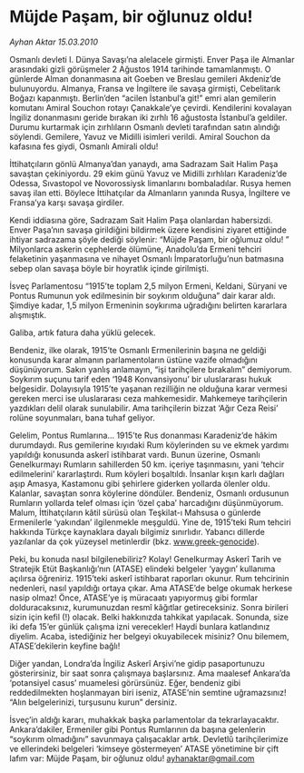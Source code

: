 # Müjde Paşam, bir oğlunuz oldu!

*Ayhan Aktar 15.03.2010*

<div class="yazi"><p>Osmanlı devleti I. Dünya Savaşı’na alelacele girmişti. Enver Paşa ile Almanlar arasındaki gizli görüşmeler 2 Ağustos 1914 tarihinde tamamlanmıştı. O günlerde Alman donanmasına ait Goeben ve Breslau gemileri Akdeniz’de bulunuyordu. Almanya, Fransa ve İngiltere ile savaşa girmişti, Cebelitarık Boğazı kapanmıştı. Berlin’den “acilen İstanbul’a git!” emri alan gemilerin komutanı Amiral Souchon rotayı Çanakkale’ye çevirdi. Kendilerini kovalayan İngiliz donanmasını geride bırakan iki zırhlı 16 ağustosta İstanbul’a geldiler. Durumu kurtarmak için zırhlıların Osmanlı devleti tarafından satın alındığı söylendi. Gemilere, Yavuz ve Midilli isimleri verildi. Amiral Souchon da kafasına fes giydi, Osmanlı Amirali oldu!</p>
<p>İttihatçıların gönlü Almanya’dan yanaydı, ama Sadrazam Sait Halim Paşa savaştan çekiniyordu. 29 ekim günü Yavuz ve Midilli zırhlıları Karadeniz’de Odessa, Sıvastopol ve Novorossiysk limanlarını bombaladılar. Rusya hemen savaş ilan etti. Böylece İttihatçılar da Almanların yanında Rusya, İngiltere ve Fransa’ya karşı savaşa girdiler.</p>
<p>Kendi iddiasına göre, Sadrazam Sait Halim Paşa olanlardan habersizdi. Enver Paşa’nın savaşa girildiğini bildirmek üzere kendisini ziyaret ettiğinde ihtiyar sadrazama şöyle dediği söylenir: “Müjde Paşam, bir oğlumuz oldu! ” Milyonlarca askerin cephelerde ölümüne, Anadolu’da Ermeni tehciri felaketinin yaşanmasına ve nihayet Osmanlı İmparatorluğu’nun batmasına sebep olan savaşa böyle bir hoyratlık içinde girilmişti.</p>
<p>İsveç Parlamentosu “1915’te toplam 2,5 milyon Ermeni, Keldani, Süryani ve Pontus Rumunun yok edilmesinin bir soykırım olduğuna” dair karar aldı. Şimdiye kadar, 1,5 milyon Ermeninin soykırıma uğradığını belirten kararlara alışmıştık.</p>
<p>Galiba, artık fatura daha yüklü gelecek.</p>
<p>Bendeniz, ilke olarak, 1915’te Osmanlı Ermenilerinin başına ne geldiği konusunda karar almanın parlamentoların üstüne vazife olmadığını düşünüyorum. Sakın yanlış anlamayın, “işi tarihçilere bırakalım” demiyorum. Soykırım suçunu tarif eden ‘1948 Konvansiyonu’ bir uluslararası hukuk belgesidir. Dolayısıyla 1915’te yaşanan rezilliğin ne olduğuna karar vermesi gereken merci ise uluslararası ceza mahkemesidir. Mahkemeye tarihçilerin yazdıkları delil olarak sunulabilir. Ama tarihçilerin bizzat ‘Ağır Ceza Reisi’ rolüne soyunmaları, bana tuhaf geliyor.</p>
<p>Gelelim, Pontus Rumlarına... 1915’te Rus donanması Karadeniz’de hâkim durumdaydı. Rus gemilerine kıyıdaki Rum köylerinden su ve ekmek yardımı yapıldığı konusunda askerî istihbarat vardı. Bunun üzerine, Osmanlı Genelkurmayı Rumların sahillerden 50 km. içeriye taşınmasını, yani ‘tehcir edilmelerini’ kararlaştırdı. Rum köyleri boşaltıldı. İnsanlar kışın karlı dağları aşıp Amasya, Kastamonu gibi şehirlere giderken yollarda ölenler oldu. Kalanlar, savaştan sonra köylerine döndüler. Bendeniz, Osmanlı ordusunun Rumların yollarda telef olması için ‘özel çaba’ harcadığını düşünmüyorum. Malum, İttihatçıların kâtil sürüsü olan Teşkilat-ı Mahsusa o günlerde Ermenilerle ‘yakından’ ilgilenmekle meşguldü. Yine de, 1915’teki Rum tehciri hakkında Türkçe kaynaklara dayalı bilgimiz sınırlıdır. Yabancı dillerde yazılanlar da çok yüzeysel metinlerdir (bkz. <a href="http://www.greek-genocide/">www.greek-genocide</a>).</p>
<p>Peki, bu konuda nasıl bilgilenebiliriz? Kolay! Genelkurmay Askerî Tarih ve Stratejik Etüt Başkanlığı’nın (ATASE) elindeki belgeler ‘yaygın’ kullanıma açılırsa öğreniriz. 1915’teki askerî istihbarat raporları okunur. Rum tehcirinin nedenleri, nasıl yapıldığı ortaya çıkar. Ama ATASE’de belge okumak herkese nasip olmaz! Önce, ATASE’ye iş müracaatı yapıyormuş gibi formlar dolduracaksınız, kurumunuzdan resmî kâğıtlar getireceksiniz. Sonra birileri sizin için kefil (!) olacak. Belki hakkınızda tahkikat yapılacak. Sonunda, size iki defa 15’er günlük çalışma izni verecekler! Haydi bunlara katlandınız diyelim. Acaba, istediğiniz her belgeyi okuyabilecek misiniz? Onu bilemem, ATASE’dekilerin keyfine bağlı!</p>
<p>Diğer yandan, Londra’da İngiliz Askerî Arşivi’ne gidip pasaportunuzu gösterirsiniz, bir saat sonra çalışmaya başlarsınız. Ama maalesef Ankara’da ‘potansiyel casus’ muamelesi görürsünüz. Eğer, bendeniz gibi reddedilmekten hoşlanmayan biri iseniz, ATASE’nin semtine uğramazsınız! “Alın belgelerinizi, turşusunu kurun” dersiniz.</p>
<p>İsveç’in aldığı kararı, muhakkak başka parlamentolar da tekrarlayacaktır. Ankara’dakiler, Ermeniler gibi Pontus Rumlarının da başına gelenlerin “soykırım olmadığını” savunmaya çalışacaklar artık. Devletlû tarihçilerimize ve ellerindeki belgeleri ‘kimseye göstermeyen’ ATASE yönetimine bir çift lafım var: Müjde Paşam, bir oğlunuz oldu! <a href="mailto:ayhanaktar@gmail.com">ayhanaktar@gmail.com</a></p>
</div>

